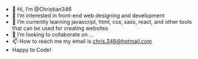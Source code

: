 - 👋 Hi, I’m @Christian346
- 👀 I’m interested in front-end web designing and development
- 🌱 I’m currently learning javascript, html, css, sass, react, and other tools that can be used for creating websites
- 💞️ I’m looking to collaborate on ...
- 📫 How to reach me  my email is chris.346@hotmail.com
- Happy to Code! 

<!---
Christian346/Christian346 is a ✨ special ✨ repository because its `README.md` (this file) appears on your GitHub profile.
You can click the Preview link to take a look at your changes.
--->
